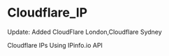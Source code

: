 # Cloudflare_IP
Update:
Added CloudFlare London,Cloudflare Sydney

Cloudflare IPs Using IPinfo.io API
